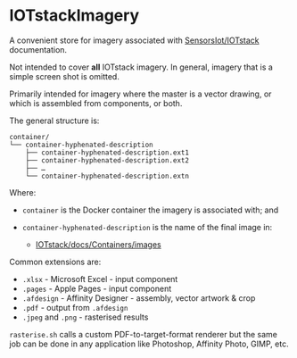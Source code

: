 # IOTstackImagery

A convenient store for imagery associated with [SensorsIot/IOTstack](https://github.com/SensorsIot/IOTstack) documentation.

Not intended to cover **all** IOTstack imagery. In general, imagery that is a simple screen shot is omitted.

Primarily intended for imagery where the master is a vector drawing, or which is assembled from components, or both.

The general structure is:

```
container/
└── container-hyphenated-description
    ├── container-hyphenated-description.ext1
    ├── container-hyphenated-description.ext2
    ├── …
    └── container-hyphenated-description.extn
```

Where:

* `container` is the Docker container the imagery is associated with; and
* `container-hyphenated-description` is the name of the final image in:

	- [IOTstack/docs/Containers/images](https://github.com/SensorsIot/IOTstack/tree/master/docs/Containers/images) 

Common extensions are:

* `.xlsx` - Microsoft Excel - input component
* `.pages` - Apple Pages - input component
* `.afdesign` - Affinity Designer - assembly, vector artwork & crop
* `.pdf` - output from `.afdesign`
* `.jpeg` and `.png` - rasterised results

`rasterise.sh` calls a custom PDF-to-target-format renderer but the same job can be done in any application like Photoshop, Affinity Photo, GIMP, etc.

